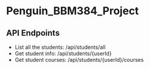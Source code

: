 # Penguin_BBM384_Project


## API Endpoints

- List all the students: /api/students/all
- Get student info: /api/students/{userId}
- Get student courses: /api/students/{userId}/courses
